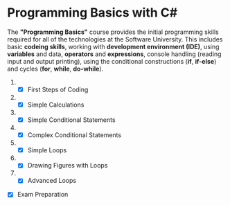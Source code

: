 # Programming Basics with C#

The **"Programming Basics"** course provides the initial programming skills required for all of the technologies at the Software University. This includes basic **codeing skills**, working with **development environment (IDE)**, using **variables** and data, **operators** and **expressions**, console handling (reading input and output printing), using the conditional constructions (**if**, **if-else**) and cycles (**for**, **while**, **do-while**).

 1. - [x] First Steps of Coding
 2. - [x] Simple Calculations
 3. - [x] Simple Conditional Statements
 4. - [x] Complex Conditional Statements
 5. - [x] Simple Loops
 6. - [x] Drawing Figures with Loops
 7. - [x] Advanced Loops
- [x] Exam Preparation